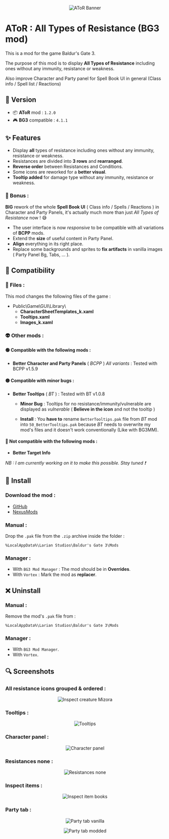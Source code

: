 <p align="center">
  <img src="Docs/Banner/AToR_Banner.png" alt="AToR Banner"/>
</p>

# AToR : All Types of Resistance (BG3 mod)

This is a mod for the game Baldur's Gate 3.

The purpose of this mod is to display **All Types of Resistance** including ones without any immunity, resistance or weakness.

Also improve Character and Party panel for Spell Book UI in general (Class info / Spell list / Reactions)

## 🔖 Version
- 📦 **AToR** mod : `1.2.0`
- 🎮 **BG3** compatible : `4.1.1`

## ✨ Features

- Display **all** types of resistance including ones without any immunity, resistance or weakness.
- Resistances are divided into **3 rows** and **rearranged**.
- **Reverse order** between Resistances and Conditions.
- Some icons are reworked for a **better visual**.
- **Tooltip added** for damage type without any immunity, resistance or weakness.

### 🎁 Bonus :

**BIG** rework of the whole **Spell Book UI** ( Class info / Spells / Reactions ) in Character and Party Panels, it's actually much more than just *All Types of Resistance* now ! 😅
- The user interface is now *responsive* to be compatible with all variations of **BCPP** mods.
- Extend the **size** of useful content in Party Panel.
- **Align** everything in its right place.
- Replace some backgrounds and sprites to **fix artifacts** in vanilla images ( Party Panel Bg, Tabs, ... ).

## 🔀 Compatibility

### 📄 Files :

This mod changes the following files of the game :

- Public\Game\GUI\Library\
  - **CharacterSheetTemplates_k.xaml**
  - **Tooltips.xaml**
  - **Images_k.xaml**
  
### 👽 Other mods :

#### 🟢 **Compatible** with the following mods :
- **Better Character and Party Panels** ( *BCPP* ) *All variants* : Tested with BCPP v1.5.9

#### 🟡 Compatible with **minor bugs** :
- **Better Tooltips** ( *BT* ) : Tested with BT v1.0.8

  - **Minor Bug** : Tooltips for no resistance/immunity/vulnerable are displayed as *vulnerable* 
  ( **Believe in the icon** and not the tooltip )
  
  - **Install** : You **have to** rename `BetterTooltips.pak` file from *BT* mod into `50_BetterTooltips.pak`
because *BT* needs to overwrite my mod's files and it doesn't work conventionally (Like with BG3MM).

#### 🔴 **Not compatible** with the following mods :
- **Better Target Info**

*NB : I am currently working on it to make this possible. Stay tuned ❗*

## 💾 Install

### Download the mod : 
- [GitHub](https://github.com/Coyote-31/bg3-all-types-of-resistance/releases)
- [NexusMods](https://www.nexusmods.com/baldursgate3/mods/6458)

### Manual :
Drop the `.pak` file from the `.zip` archive inside the folder :

    %LocalAppData%\Larian Studios\Baldur's Gate 3\Mods

### Manager :
- With `BG3 Mod Manager` : The mod should be in **Overrides**.
- With `Vortex` : Mark the mod as **replacer**.

## ❌ Uninstall

### Manual :
Remove the mod's `.pak` file from :

    %LocalAppData%\Larian Studios\Baldur's Gate 3\Mods

### Manager :

- With `BG3 Mod Manager`.
- With `Vortex`.

## 🔍 Screenshots

### All resistance icons grouped & ordered :

<p align="center">
  <img src="Docs/Screenshots/Inspect_creature_Mizora.png" alt="Inspect creature Mizora"/>
</p>


### Tooltips :

<p align="center">
  <img src="Docs/Screenshots/Tooltips.png" alt="Tooltips"/>
</p>

### Character panel :

<p align="center">
  <img src="Docs/Screenshots/CharPanel_Karlach.png" alt="Character panel"/>
</p>

### Resistances none :

<p align="center">
  <img src="Docs/Screenshots/Resistances_none.png" alt="Resistances none"/>
</p>


### Inspect items :

<p align="center">
  <img src="Docs/Screenshots/Inspect_item_books.png" alt="Inspect item books"/>
</p>

### Party tab :

<p align="center">
  <img src="Docs/Screenshots/Party_tab_vanilla.png" alt="Party tab vanilla"/>
</p>

<p align="center">
  <img src="Docs/Screenshots/Party_tab_modded.png" alt="Party tab modded"/>
</p>
